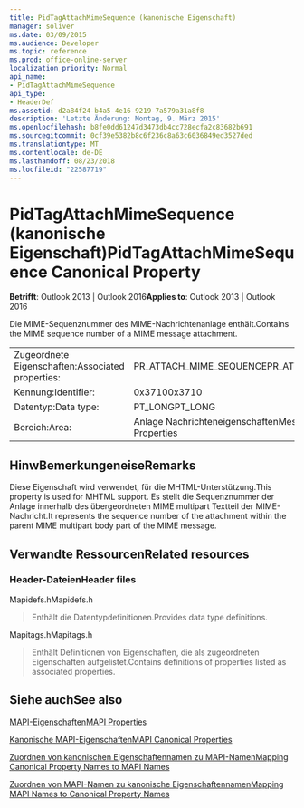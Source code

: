 ```yaml
---
title: PidTagAttachMimeSequence (kanonische Eigenschaft)
manager: soliver
ms.date: 03/09/2015
ms.audience: Developer
ms.topic: reference
ms.prod: office-online-server
localization_priority: Normal
api_name:
- PidTagAttachMimeSequence
api_type:
- HeaderDef
ms.assetid: d2a84f24-b4a5-4e16-9219-7a579a31a8f8
description: 'Letzte Änderung: Montag, 9. März 2015'
ms.openlocfilehash: b8fe0dd61247d3473db4cc728ecfa2c83682b691
ms.sourcegitcommit: 0cf39e5382b8c6f236c8a63c6036849ed3527ded
ms.translationtype: MT
ms.contentlocale: de-DE
ms.lasthandoff: 08/23/2018
ms.locfileid: "22587719"
---
```

# <a name="pidtagattachmimesequence-canonical-property"></a><span data-ttu-id="36109-103">PidTagAttachMimeSequence (kanonische Eigenschaft)</span><span class="sxs-lookup"><span data-stu-id="36109-103">PidTagAttachMimeSequence Canonical Property</span></span>

  
  
<span data-ttu-id="36109-104">**Betrifft**: Outlook 2013 | Outlook 2016</span><span class="sxs-lookup"><span data-stu-id="36109-104">**Applies to**: Outlook 2013 | Outlook 2016</span></span> 
  
<span data-ttu-id="36109-105">Die MIME-Sequenznummer des MIME-Nachrichtenanlage enthält.</span><span class="sxs-lookup"><span data-stu-id="36109-105">Contains the MIME sequence number of a MIME message attachment.</span></span>
  
|||
|:-----|:-----|
|<span data-ttu-id="36109-106">Zugeordnete Eigenschaften:</span><span class="sxs-lookup"><span data-stu-id="36109-106">Associated properties:</span></span>  <br/> |<span data-ttu-id="36109-107">PR_ATTACH_MIME_SEQUENCE</span><span class="sxs-lookup"><span data-stu-id="36109-107">PR_ATTACH_MIME_SEQUENCE</span></span>  <br/> |
|<span data-ttu-id="36109-108">Kennung:</span><span class="sxs-lookup"><span data-stu-id="36109-108">Identifier:</span></span>  <br/> |<span data-ttu-id="36109-109">0x3710</span><span class="sxs-lookup"><span data-stu-id="36109-109">0x3710</span></span>  <br/> |
|<span data-ttu-id="36109-110">Datentyp:</span><span class="sxs-lookup"><span data-stu-id="36109-110">Data type:</span></span>  <br/> |<span data-ttu-id="36109-111">PT_LONG</span><span class="sxs-lookup"><span data-stu-id="36109-111">PT_LONG</span></span>  <br/> |
|<span data-ttu-id="36109-112">Bereich:</span><span class="sxs-lookup"><span data-stu-id="36109-112">Area:</span></span>  <br/> |<span data-ttu-id="36109-113">Anlage Nachrichteneigenschaften</span><span class="sxs-lookup"><span data-stu-id="36109-113">Message Attachment Properties</span></span>  <br/> |
   
## <a name="remarks"></a><span data-ttu-id="36109-114">HinwBemerkungeneise</span><span class="sxs-lookup"><span data-stu-id="36109-114">Remarks</span></span>

<span data-ttu-id="36109-115">Diese Eigenschaft wird verwendet, für die MHTML-Unterstützung.</span><span class="sxs-lookup"><span data-stu-id="36109-115">This property is used for MHTML support.</span></span> <span data-ttu-id="36109-116">Es stellt die Sequenznummer der Anlage innerhalb des übergeordneten MIME multipart Textteil der MIME-Nachricht.</span><span class="sxs-lookup"><span data-stu-id="36109-116">It represents the sequence number of the attachment within the parent MIME multipart body part of the MIME message.</span></span>
  
## <a name="related-resources"></a><span data-ttu-id="36109-117">Verwandte Ressourcen</span><span class="sxs-lookup"><span data-stu-id="36109-117">Related resources</span></span>

### <a name="header-files"></a><span data-ttu-id="36109-118">Header-Dateien</span><span class="sxs-lookup"><span data-stu-id="36109-118">Header files</span></span>

<span data-ttu-id="36109-119">Mapidefs.h</span><span class="sxs-lookup"><span data-stu-id="36109-119">Mapidefs.h</span></span>
  
> <span data-ttu-id="36109-120">Enthält die Datentypdefinitionen.</span><span class="sxs-lookup"><span data-stu-id="36109-120">Provides data type definitions.</span></span>
    
<span data-ttu-id="36109-121">Mapitags.h</span><span class="sxs-lookup"><span data-stu-id="36109-121">Mapitags.h</span></span>
  
> <span data-ttu-id="36109-122">Enthält Definitionen von Eigenschaften, die als zugeordneten Eigenschaften aufgelistet.</span><span class="sxs-lookup"><span data-stu-id="36109-122">Contains definitions of properties listed as associated properties.</span></span>
    
## <a name="see-also"></a><span data-ttu-id="36109-123">Siehe auch</span><span class="sxs-lookup"><span data-stu-id="36109-123">See also</span></span>



[<span data-ttu-id="36109-124">MAPI-Eigenschaften</span><span class="sxs-lookup"><span data-stu-id="36109-124">MAPI Properties</span></span>](mapi-properties.md)
  
[<span data-ttu-id="36109-125">Kanonische MAPI-Eigenschaften</span><span class="sxs-lookup"><span data-stu-id="36109-125">MAPI Canonical Properties</span></span>](mapi-canonical-properties.md)
  
[<span data-ttu-id="36109-126">Zuordnen von kanonischen Eigenschaftennamen zu MAPI-Namen</span><span class="sxs-lookup"><span data-stu-id="36109-126">Mapping Canonical Property Names to MAPI Names</span></span>](mapping-canonical-property-names-to-mapi-names.md)
  
[<span data-ttu-id="36109-127">Zuordnen von MAPI-Namen zu kanonische Eigenschaftennamen</span><span class="sxs-lookup"><span data-stu-id="36109-127">Mapping MAPI Names to Canonical Property Names</span></span>](mapping-mapi-names-to-canonical-property-names.md)

